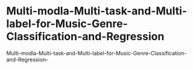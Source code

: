 # Multi-modla-Multi-task-and-Multi-label-for-Music-Genre-Classification-and-Regression
Multi-modla-Multi-task-and-Multi-label-for-Music-Genre-Classification-and-Regression-
